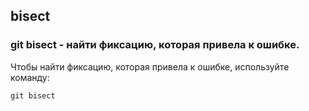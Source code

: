 ## bisect

### **git bisect** - найти фиксацию, которая привела к ошибке.


Чтобы найти фиксацию, которая привела к ошибке, используйте команду:
```bash=
git bisect
```